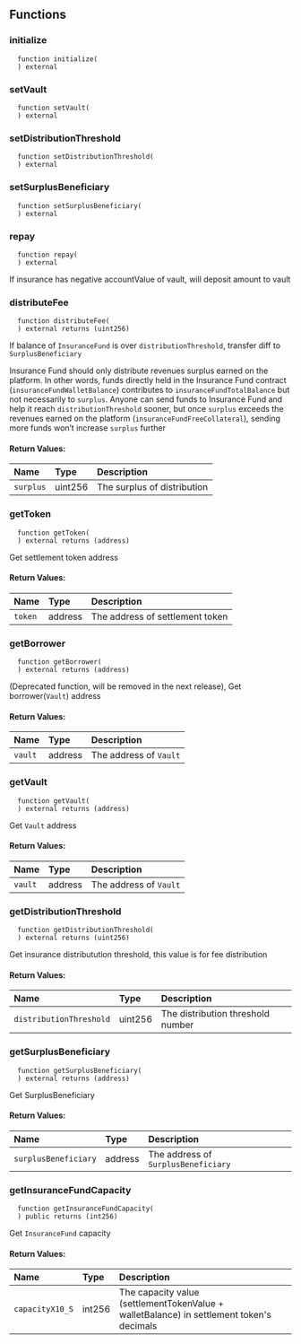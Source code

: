 
## Functions
### initialize
```solidity
  function initialize(
  ) external
```




### setVault
```solidity
  function setVault(
  ) external
```




### setDistributionThreshold
```solidity
  function setDistributionThreshold(
  ) external
```




### setSurplusBeneficiary
```solidity
  function setSurplusBeneficiary(
  ) external
```




### repay
```solidity
  function repay(
  ) external
```
If insurance has negative accountValue of vault, will deposit amount to vault



### distributeFee
```solidity
  function distributeFee(
  ) external returns (uint256)
```
If balance of `InsuranceFund` is over `distributionThreshold`, transfer diff to `SurplusBeneficiary`

Insurance Fund should only distribute revenues surplus earned on the platform.
     In other words, funds directly held in the Insurance Fund contract (`insuranceFundWalletBalance`)
     contributes to `insuranceFundTotalBalance` but not necessarily to `surplus`. Anyone can send funds to
     Insurance Fund and help it reach `distributionThreshold` sooner, but once `surplus` exceeds
     the revenues earned on the platform (`insuranceFundFreeCollateral`), sending more funds
     won’t increase `surplus` further


#### Return Values:
| Name                           | Type          | Description                                                                  |
| :----------------------------- | :------------ | :--------------------------------------------------------------------------- |
|`surplus` | uint256 | The surplus of distribution
### getToken
```solidity
  function getToken(
  ) external returns (address)
```
Get settlement token address



#### Return Values:
| Name                           | Type          | Description                                                                  |
| :----------------------------- | :------------ | :--------------------------------------------------------------------------- |
|`token` | address | The address of settlement token
### getBorrower
```solidity
  function getBorrower(
  ) external returns (address)
```
(Deprecated function, will be removed in the next release), Get borrower(`Vault`) address



#### Return Values:
| Name                           | Type          | Description                                                                  |
| :----------------------------- | :------------ | :--------------------------------------------------------------------------- |
|`vault` | address | The address of `Vault`
### getVault
```solidity
  function getVault(
  ) external returns (address)
```
Get `Vault` address



#### Return Values:
| Name                           | Type          | Description                                                                  |
| :----------------------------- | :------------ | :--------------------------------------------------------------------------- |
|`vault` | address | The address of `Vault`
### getDistributionThreshold
```solidity
  function getDistributionThreshold(
  ) external returns (uint256)
```
Get insurance distributution threshold, this value is for fee distribution



#### Return Values:
| Name                           | Type          | Description                                                                  |
| :----------------------------- | :------------ | :--------------------------------------------------------------------------- |
|`distributionThreshold` | uint256 | The distribution threshold number
### getSurplusBeneficiary
```solidity
  function getSurplusBeneficiary(
  ) external returns (address)
```
Get SurplusBeneficiary



#### Return Values:
| Name                           | Type          | Description                                                                  |
| :----------------------------- | :------------ | :--------------------------------------------------------------------------- |
|`surplusBeneficiary` | address | The address of `SurplusBeneficiary`
### getInsuranceFundCapacity
```solidity
  function getInsuranceFundCapacity(
  ) public returns (int256)
```
Get `InsuranceFund` capacity



#### Return Values:
| Name                           | Type          | Description                                                                  |
| :----------------------------- | :------------ | :--------------------------------------------------------------------------- |
|`capacityX10_S` | int256 | The capacity value (settlementTokenValue + walletBalance) in settlement token's decimals

